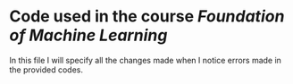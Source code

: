 # Code used in the course _Foundation of Machine Learning_

In this file I will specify all the changes made when I notice errors made in the provided codes.
